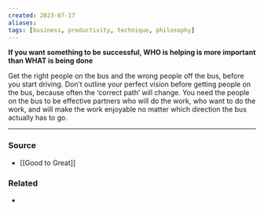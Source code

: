 ```yaml
---
created: 2023-07-17
aliases: 
tags: [business, productivity, technique, philosophy]
---
```


**If you want something to be successful, WHO is helping is more important than WHAT is being done**

Get the right people on the bus and the wrong people off the bus, before you start driving. Don’t outline your perfect vision before getting people on the bus, because often the ‘correct path’ will change. You need the people on the bus to be effective partners who will do the work, who want to do the work, and will make the work enjoyable no matter which direction the bus actually has to go.

****
### Source
- [[Good to Great]]

### Related
- 
 